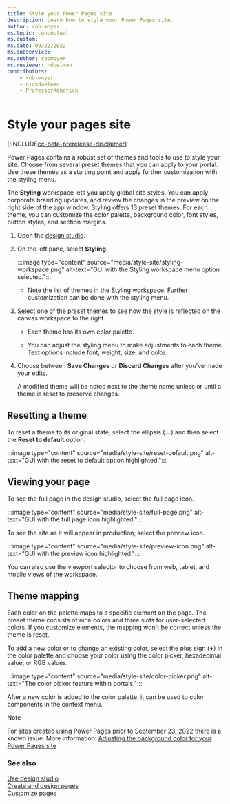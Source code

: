 ```yaml
---
title: Style your Power Pages site
description: Learn how to style your Power Pages site.
author: rob-moyer
ms.topic: conceptual
ms.custom: 
ms.date: 09/22/2022
ms.subservice:
ms.author: robmoyer 
ms.reviewer: ndoelman
contributors:
    - rob-moyer
    - nickdoelman
    - ProfessorKendrick
---
```


# Style your pages site

[!INCLUDE[cc-beta-prerelease-disclaimer](../includes/cc-beta-prerelease-disclaimer.md)]

Power Pages contains a robust set of themes and tools to use to style your site. Choose from several preset themes that you can apply to your portal.  Use these themes as a starting point and apply further customization with the styling menu.

The **Styling** workspace lets you apply global site styles. You can apply corporate branding updates, and review the changes in the preview on the right side of the app window. Styling offers 13 preset themes. For each theme, you can customize the color palette, background color, font styles, button styles, and section margins.

1. Open the [design studio](use-design-studio.md).

1. On the left pane, select **Styling**.

    :::image type="content" source="media/style-site/styling-workspace.png" alt-text="GUI with the Styling workspace menu option selected.":::

    - Note the list of themes in the Styling workspace. Further customization can be done with the styling menu.

1. Select one of the preset themes to see how the style is reflected on the canvas workspace to the right. 

    - Each theme has its own color palette.

    - You can adjust the styling menu to make adjustments to each theme. Text options include font, weight, size, and color.

1. Choose between **Save Changes** or **Discard Changes** after you've made your edits.

    A modified theme will be noted next to the theme name unless or until a theme is reset to preserve changes.

## Resetting a theme

To reset a theme to its original state, select the ellipsis (**...**) and then select the **Reset to default** option.

:::image type="content" source="media/style-site/reset-default.png" alt-text="GUI with the reset to default option highlighted.":::

## Viewing your page

To see the full page in the design studio, select the full page icon.

:::image type="content" source="media/style-site/full-page.png" alt-text="GUI with the full page icon highlighted.":::

To see the site as it will appear in production, select the preview icon.

:::image type="content" source="media/style-site/preview-icon.png" alt-text="GUI with the preview icon highlighted.":::

You can also use the viewport selector to choose from web, tablet, and mobile views of the workspace.  

## Theme mapping

Each color on the palette maps to a specific element on the page. The preset theme consists of nine colors and three slots for user-selected colors. If you customize elements, the mapping won't be correct unless the theme is reset.  

To add a new color or to change an existing color, select the plus sign (**+**) in the color palette and choose your color using the color picker, hexadecimal value, or RGB values.

:::image type="content" source="media/style-site/color-picker.png" alt-text="The color picker feature within portals.":::

After a new color is added to the color palette, it can be used to color components in the context menu.

> [!NOTE]
> For sites created using Power Pages prior to September 23, 2022 there is a known issue. More information: [Adjusting the background color for your Power Pages site](../known-issues.md#adjusting-the-background-color-for-your-power-pages-site)

### See also

[Use design studio](use-design-studio.md)<br>
[Create and design pages](first-page.md)  
[Customize pages](customize-pages.md)
